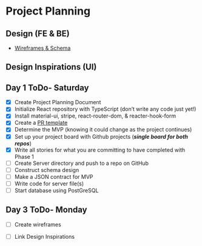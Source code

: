 # Project Planning

## Design (FE & BE)
* [Wireframes & Schema](https://miro.com/)

## Design Inspirations (UI)


## Day 1 ToDo- Saturday
* [x] Create Project Planning Document  
* [x] Initialize React repository with TypeScript (don’t write any code just yet!)  
* [x] Install material-ui, stripe, react-router-dom, & reacter-hook-form
* [x] Create a [PR template](https://github.com/ShaunaMyers/kick-start-this/blob/main/pull_request_template.md)  
* [x] Determine the MVP (knowing it could change as the project continues)   
* [x] Set up your project board with Github projects (***single board for both repos***)  
* [x] Write all stories for what you are committing to have completed with Phase 1
* [ ] Create Server directory and push to a repo on GitHub
* [ ] Construct schema design  
* [ ] Make a JSON contract for MVP
* [ ] Write code for server file(s)
* [ ] Start database using PostGreSQL

## Day 3 ToDo- Monday
* [ ] Create wireframes 
* [ ] Link Design Inspirations



